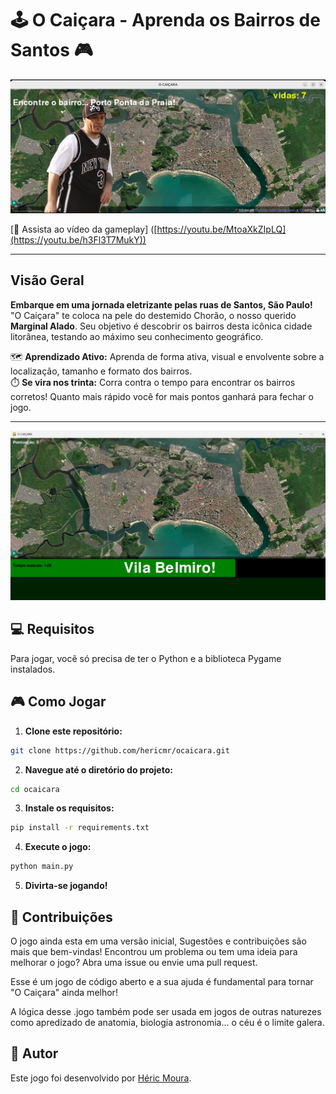 # 🕹️ O Caiçara - Aprenda os Bairros de Santos 🎮

![O Caiçara 0.1 ](https://github.com/hericmr/ocaicara/blob/main/recursos/screenplay.png?raw=true)

[🎥 Assista ao vídeo da gameplay]
([https://youtu.be/MtoaXkZIpLQ](https://youtu.be/h3Fl3T7MukY))

---

## Visão Geral

**Embarque em uma jornada eletrizante pelas ruas de Santos, São Paulo!** "O Caiçara" te coloca na pele do destemido Chorão, o nosso querido **Marginal Alado**. Seu objetivo é descobrir os bairros desta icônica cidade litorânea, testando ao máximo seu conhecimento geográfico.

🗺️ **Aprendizado Ativo:** Aprenda de forma ativa, visual e envolvente sobre a localização, tamanho e formato dos bairros.  
⏱️ **Se vira nos trinta:** Corra contra o tempo para encontrar os bairros corretos! Quanto mais rápido você for mais pontos ganhará para fechar o jogo.

---

![O Caiçara 0.2 ](https://github.com/hericmr/ocaicara/blob/main/recursos/tela.png?raw=true)

## 💻 Requisitos

Para jogar, você só precisa de ter o Python e a biblioteca Pygame instalados.


## 🎮 Como Jogar

1. **Clone este repositório:**

```bash
git clone https://github.com/hericmr/ocaicara.git
```

2. **Navegue até o diretório do projeto:**

```bash
cd ocaicara
```

3. **Instale os requisitos:**

```bash
pip install -r requirements.txt
```

4. **Execute o jogo:**

```bash
python main.py
```

5. **Divirta-se jogando!**

## 🤝 Contribuições

O jogo ainda esta em uma versão inicial, Sugestões e contribuições são mais que bem-vindas! Encontrou um problema ou tem uma ideia para melhorar o jogo? Abra uma issue ou envie uma pull request. 

Esse é um jogo de código aberto e a sua ajuda é fundamental para tornar "O Caiçara" ainda melhor!

A lógica desse  .jogo também pode ser usada em jogos de outras naturezes como apredizado de anatomia, biologia astronomia... o céu é o limite galera.

## 👤 Autor

Este jogo foi desenvolvido por [Héric Moura](https://github.com/hericmr).

